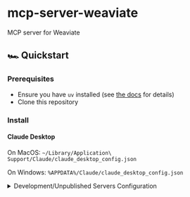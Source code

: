 # mcp-server-weaviate
MCP server for Weaviate

## 🏎️ Quickstart

### Prerequisites

- Ensure you have `uv` installed (see
  [the docs](https://docs.astral.sh/uv/getting-started/installation/) for
  details)
- Clone this repository

### Install

#### Claude Desktop

On MacOS: `~/Library/Application\ Support/Claude/claude_desktop_config.json`

On Windows: `%APPDATA%/Claude/claude_desktop_config.json`

<details>
  <summary>Development/Unpublished Servers Configuration</summary>

```
"mcpServers": {
  "weaviate": {
    "command": "uv",
    "args": [
      "--directory",
      "parent_of_servers_repo/servers/src/weaviate",
      "run",
      "mcp-server-weaviate",
      "--weaviate-url",
      "https://your-weaviate-instance.weaviate.network",
      "--api-key",
      "your_weaviate_api_key",
      "--openai-api-key",
      "your_openai_api_key"
    ]
  }
}
```

</details>

